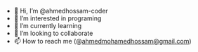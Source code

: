 - 👋 Hi, I’m @ahmedhossam-coder
- 👀 I’m interested in programing 
- 🌱 I’m currently learning 
- 💞️ I’m looking to collaborate 
- 📫 How to reach me (@ahmedmohamedhossam@gmail.com)

<!---
ahmedhossam-coder/ahmedhossam-coder is a ✨ special ✨ repository because its `README.md` (this file) appears on your GitHub profile.
You can click the Preview link to take a look at your changes.
--->
